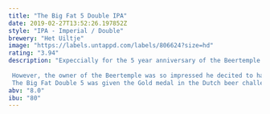 ```yaml
---
title: "The Big Fat 5 Double IPA"
date: 2019-02-27T13:52:26.197852Z
style: "IPA - Imperial / Double"
brewery: "Het Uiltje"
image: "https://labels.untappd.com/labels/806624?size=hd"
rating: "3.94"
description: "Expeccially for the 5 year anniversary of the Beertemple in Amsterdam we were asked to create a awesome westcoast style IIPA. Our answer was the big fat double 5 IPA. With 5 hop varieties and some love the beer got a warm welcome!  However, the owner of the Beertemple was so impressed he decited to have the beer as his new house-beer! Eventually it became the house beer of the Beertemple, ‘t Arendsnest & Craft&Draft; all located in Amsterdam. The Big Fat Double 5 was given the Gold medal in the Dutch beer challenge for best Imperial IPA of the Netherlands."
abv: "8.0"
ibu: "80"
---
```

